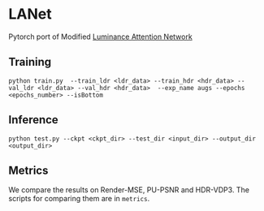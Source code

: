 # LANet
Pytorch port of Modified [Luminance Attention Network](https://github.com/LWT3437/LANet)

## Training
`python train.py  --train_ldr <ldr_data> --train_hdr <hdr_data> --val_ldr <ldr_data> --val_hdr <hdr_data>  --exp_name augs --epochs <epochs_number> --isBottom`

## Inference
`python test.py --ckpt <ckpt_dir> --test_dir <input_dir> --output_dir <output_dir>`

## Metrics
We compare the results on Render-MSE, PU-PSNR and HDR-VDP3. The scripts for comparing them are in `metrics`. 